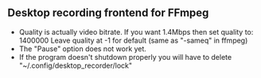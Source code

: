 ## Desktop recording frontend for FFmpeg

* Quality is actually video bitrate. If you want 1.4Mbps then set quality to: 1400000
    Leave quality at -1 for default (same as "-sameq" in ffmpeg)
* The "Pause" option does not work yet.
* If the program doesn't shutdown properly you will have to delete "~/.config/desktop_recorder/lock"

